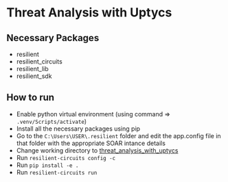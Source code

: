 # Threat Analysis with Uptycs

## Necessary Packages
- resilient
- resilient_circuits
- resilient_lib
- resilient_sdk

## How to run
- Enable python virtual environment (using command => ```.venv/Scripts/activate```)
- Install all the necessary packages using pip
- Go to the ```C:\Users\USER\.resilient``` folder and edit the app.config file in that folder with the appropriate SOAR intance details
- Change working directory to [threat_analysis_with_uptycs](https://github.com/kadirikumar-uptycs/QRADAR-SOAR-V1/tree/main/threat_analysis_with_uptycs)
- Run ```resilient-circuits config -c```
- Run ```pip install -e .```
- Run ```resilient-circuits run```
